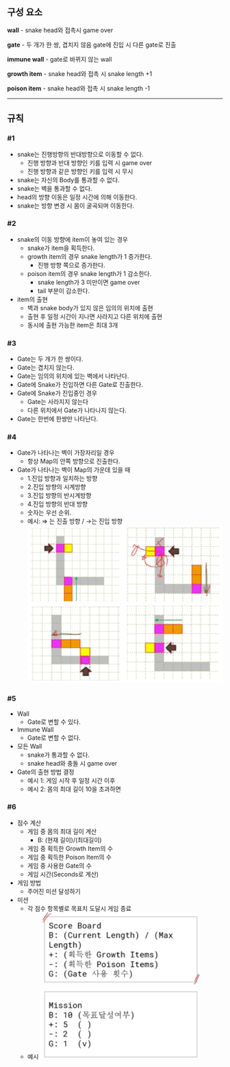 ## 구성 요소

**wall** - snake head와 접촉시 game over

**gate** - 두 개가 한 쌍, 겹치지 않음 gate에 진입 시 다른 gate로 진출

**immune wall** - gate로 바뀌지 않는 wall

**growth item** - snake head와 접촉 시 snake length +1

**poison item** - snake head와 접촉 시 snake length -1

---

## 규칙

### #1

- snake는 진행방향의 반대방향으로 이동할 수 없다.
    - 진행 방향과 반대 방향인 키를 입력 시 game over
    - 진행 방향과 같은 방향인 키를 입력 시 무시
- snake는 자신의 Body를 통과할 수 없다.
- snake는 벽을 통과할 수 없다.
- head의 방향 이동은 일정 시간에 의해 이동한다.
- snake는 방향 변경 시 몸이 굴곡되며 이동한다.

### #2

- snake의 이동 방향에 item이 놓여 있는 경우
    - snake가 item을 획득한다.
    - growth item의 경우 snake length가 1 증가한다.
        - 진행 방향 쪽으로 증가한다.
    - poison item의 경우 snake length가 1 감소한다.
        - snake length가 3 미만이면 game over
        - tail 부분이 감소한다.
- item의 출현
    - 벽과 snake body가 있지 않은 임의의 위치에 출현
    - 출현 후 일정 시간이 지나면 사라지고 다른 위치에 출현
    - 동시에 출현 가능한 item은 최대 3개

### #3

- Gate는 두 개가 한 쌍이다.
- Gate는 겹치지 않는다.
- Gate는 임의의 위치에 있는 벽에서 나타난다.
- Gate에 Snake가 진입하면 다른 Gate로 진출한다.
- Gate에 Snake가 진입중인 경우
    - Gate는 사라지지 않는다
    - 다른 위치에서 Gate가 나타나지 않는다.
- Gate는 한번에 한쌍만 나타난다.

### #4

- Gate가 나타나는 벽이 가장자리일 경우
    - 항상 Map의 안쪽 방향으로 진출한다.
- Gate가 나타나는 벽이 Map의 가운데 있을 때
    - 1.진입 방향과 일치하는 방향
    - 2.진입 방향의 시계방향
    - 3.진입 방향의 반시계방향
    - 4.진입 방향의 반대 방향
    - 숫자는 우선 순위.
    - 예시: ⇒ 는 진출 방향 / →는 진입 방향
        ![Gate](explain/Gate.png)
        

### #5

- Wall
    - Gate로 변할 수 있다.
- Immune Wall
    - Gate로 변할 수 없다.
- 모든 Wall
    - snake가 통과할 수 없다.
    - snake head와 충돌 시 game over
- Gate의 출현 방법 결정
    - 예시 1: 게임 시작 후 일정 시간 이후
    - 예시 2: 몸의 최대 길이 10을 초과하면

### #6

- 점수 계산
    - 게임 중 몸의 최대 길이 계산
        - B: (현재 길이)/(최대길이)
    - 게임 중 획득한 Growth Item의 수
    - 게임 중 획득한 Poison Item의 수
    - 게임 중 사용한 Gate의 수
    - 게임 시간(Seconds로 계산)
- 게임 방법
    - 주어진 미션 달성하기
- 미션
    - 각 점수 항목별로 목표치 도달시 게임 종료
    - 예시
        ![Mission](explain/Mission.png)